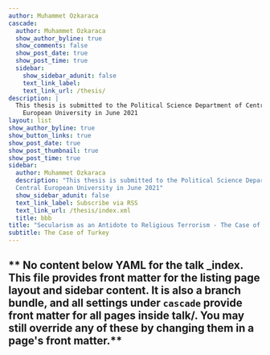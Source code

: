 ```yaml
---
author: Muhammet Ozkaraca
cascade:
  author: Muhammet Ozkaraca
  show_author_byline: true
  show_comments: false
  show_post_date: true
  show_post_time: true
  sidebar:
    show_sidebar_adunit: false
    text_link_label: 
    text_link_url: /thesis/
description: |
  This thesis is submitted to the Political Science Department of Central
    European University in June 2021
layout: list
show_author_byline: true
show_button_links: true
show_post_date: true
show_post_thumbnail: true
show_post_time: true
sidebar:
  author: Muhammet Ozkaraca
  description: "This thesis is submitted to the Political Science Department of 
  Central European University in June 2021"
  show_sidebar_adunit: false
  text_link_label: Subscribe via RSS
  text_link_url: /thesis/index.xml
  title: bbb
title: "Secularism as an Antidote to Religious Terrorism - The Case of Turkey"
subtitle: The Case of Turkey
---
```


** No content below YAML for the talk _index. This file provides front matter for the listing page layout and sidebar content. It is also a branch bundle, and all settings under `cascade` provide front matter for all pages inside talk/. You may still override any of these by changing them in a page's front matter.**
---